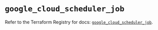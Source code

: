 # `google_cloud_scheduler_job`

Refer to the Terraform Registry for docs: [`google_cloud_scheduler_job`](https://registry.terraform.io/providers/hashicorp/google-beta/5.35.0/docs/resources/google_cloud_scheduler_job).
